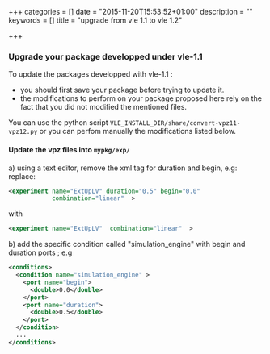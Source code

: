 +++
categories = []
date = "2015-11-20T15:53:52+01:00"
description = ""
keywords = []
title = "upgrade from vle 1.1 to vle 1.2"

+++

### Upgrade your package developped under vle-1.1

To update the packages developped with vle-1.1 :

* you should first save your package before trying to update it. 
* the modifications to perform on your package proposed here rely on the fact
that you did not modified the mentioned files. 

You can use the python script  `VLE_INSTALL_DIR/share/convert-vpz11-vpz12.py`
or you can perfom manually the modifications listed below.


#### Update the vpz files into  `mypkg/exp/`

a) using a text editor, remove the xml tag for duration and begin, e.g: replace: 

```xml
<experiment name="ExtUpLV" duration="0.5" begin="0.0"
            combination="linear"  >
```
with
```xml
<experiment name="ExtUpLV"  combination="linear"  >
```

b) add the specific condition called "simulation_engine" with begin and 
duration ports ; e.g

```xml
<conditions>
  <condition name="simulation_engine" >
    <port name="begin">
      <double>0.0</double>
    </port>  
    <port name="duration">
      <double>0.5</double>
    </port> 
  </condition>
  ...
</conditions>
```